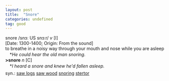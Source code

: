 ```yaml
---
layout: post
title:  "Snore"
categories: undefined
tag: good
---
```

<DIV style="MARGIN: 0px 0px 5px">snore /snɔː US snɔːr/ <I>v</I> [I] <BR>[Date: 1300-1400; Origin: From the sound]<BR>to breathe in a noisy way through your mouth and nose while you are asleep<BR>　*<I>He could hear the old man snoring.</I><BR><B>&gt;snore</B> <I>n</I> [C] <BR>　*<I>I heard a snore and knew he'd fallen asleep.</I></DIV>
<DIV style="MARGIN: 0px 0px 5px">
<DIV style="MARGIN: 4px 0px">syn.: <A href="{{ site.baseurl }}/saw%20logs"><U>saw logs</U></A> <A href="{{ site.baseurl }}/saw%20wood"><U>saw wood</U></A> <A href="{{ site.baseurl }}/snoring"><U>snoring</U></A> <A href="{{ site.baseurl }}/stertor"><U>stertor</U></A></DIV></DIV>
